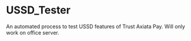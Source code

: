 # USSD_Tester
An automated process to test USSD features of Trust Axiata Pay. Will only work on office server.
